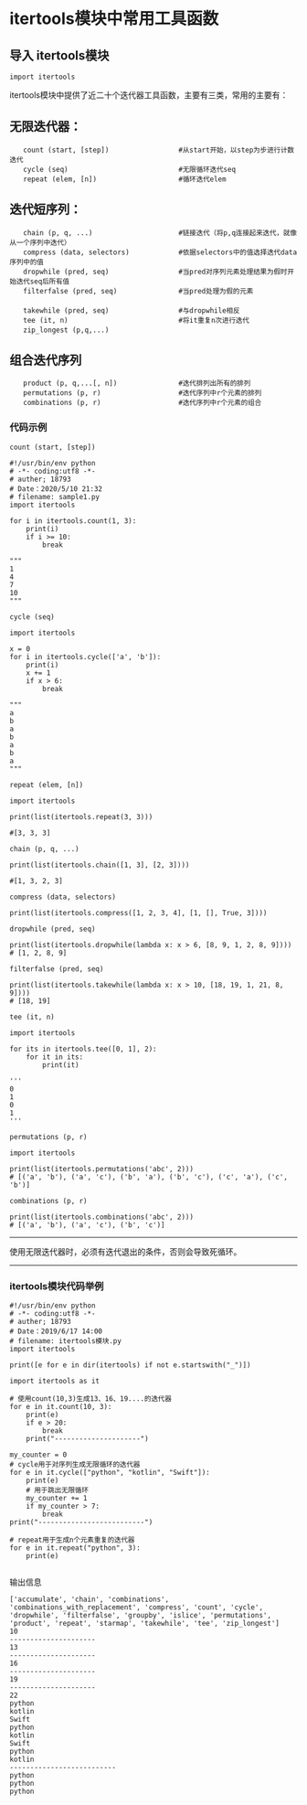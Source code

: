 # itertools模块中常用工具函数

## 导入 itertools模块
    import itertools

itertools模块中提供了近二十个迭代器工具函数，主要有三类，常用的主要有：

## 无限迭代器：

```
　　count (start, [step])                 #从start开始，以step为步进行计数迭代
　　cycle (seq)                           #无限循环迭代seq
　　repeat (elem, [n])                    #循环迭代elem
```

## 迭代短序列：

```
　　chain (p, q, ...)                     #链接迭代（将p,q连接起来迭代，就像从一个序列中迭代）
　　compress (data, selectors)            #依据selectors中的值选择迭代data序列中的值
　　dropwhile (pred, seq)                 #当pred对序列元素处理结果为假时开始迭代seq后所有值
　　filterfalse (pred, seq)               #当pred处理为假的元素
　　
　　takewhile (pred, seq)                 #与dropwhile相反
　　tee (it, n)                           #将it重复n次进行迭代
　　zip_longest (p,q,...)
```

## 组合迭代序列

```
　　product (p, q,...[, n])               #迭代排列出所有的排列
　　permutations (p, r)                   #迭代序列中r个元素的排列
　　combinations (p, r)                   #迭代序列中r个元素的组合
```



### 代码示例

`count (start, [step])` 

```
#!/usr/bin/env python
# -*- coding:utf8 -*-
# auther; 18793
# Date：2020/5/10 21:32
# filename: sample1.py
import itertools

for i in itertools.count(1, 3):
    print(i)
    if i >= 10:
        break

"""
1
4
7
10
"""
```

`cycle (seq)` 

```
import itertools

x = 0
for i in itertools.cycle(['a', 'b']):
    print(i)
    x += 1
    if x > 6:
        break

"""
a
b
a
b
a
b
a
"""
```

`repeat (elem, [n])` 

```
import itertools

print(list(itertools.repeat(3, 3)))

#[3, 3, 3]
```

`chain (p, q, ...)` 

```
print(list(itertools.chain([1, 3], [2, 3])))

#[1, 3, 2, 3]
```

`compress (data, selectors)` 

```
print(list(itertools.compress([1, 2, 3, 4], [1, [], True, 3])))
```

`dropwhile (pred, seq)`

```
print(list(itertools.dropwhile(lambda x: x > 6, [8, 9, 1, 2, 8, 9])))
# [1, 2, 8, 9]
```

`filterfalse (pred, seq)`

```
print(list(itertools.takewhile(lambda x: x > 10, [18, 19, 1, 21, 8, 9])))
# [18, 19]
```

`tee (it, n) `

```
import itertools

for its in itertools.tee([0, 1], 2):
    for it in its:
        print(it)

'''
0
1
0
1
'''
```

`permutations (p, r)`

```
import itertools

print(list(itertools.permutations('abc', 2)))
# [('a', 'b'), ('a', 'c'), ('b', 'a'), ('b', 'c'), ('c', 'a'), ('c', 'b')]
```

`combinations (p, r)`

```
print(list(itertools.combinations('abc', 2)))
# [('a', 'b'), ('a', 'c'), ('b', 'c')]
```

---

使用无限迭代器时，必须有迭代退出的条件，否则会导致死循环。

----



### itertools模块代码举例

``` 
#!/usr/bin/env python
# -*- coding:utf8 -*-
# auther; 18793
# Date：2019/6/17 14:00
# filename: itertools模块.py
import itertools

print([e for e in dir(itertools) if not e.startswith("_")])

import itertools as it

# 使用count(10,3)生成13、16、19....的迭代器
for e in it.count(10, 3):
    print(e)
    if e > 20:
        break
    print("---------------------")

my_counter = 0
# cycle用于对序列生成无限循环的迭代器
for e in it.cycle(["python", "kotlin", "Swift"]):
    print(e)
    # 用于跳出无限循环
    my_counter += 1
    if my_counter > 7:
        break
print("--------------------------")

# repeat用于生成n个元素重复的迭代器
for e in it.repeat("python", 3):
    print(e)


```

输出信息
```
['accumulate', 'chain', 'combinations', 'combinations_with_replacement', 'compress', 'count', 'cycle', 'dropwhile', 'filterfalse', 'groupby', 'islice', 'permutations', 'product', 'repeat', 'starmap', 'takewhile', 'tee', 'zip_longest']
10
---------------------
13
---------------------
16
---------------------
19
---------------------
22
python
kotlin
Swift
python
kotlin
Swift
python
kotlin
--------------------------
python
python
python
 

```

